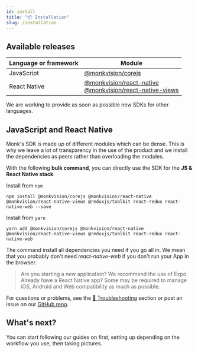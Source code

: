 ```yaml
---
id: install
title: "📦 Installation"
slug: /installation
---
```


## Available releases
| Language or framework | Module |
|-----------------------|--------|
| JavaScript | [@monkvision/corejs](https://www.npmjs.com/package/@monkvision/corejs) |
| React Native | [@monkvision/react-native](https://www.npmjs.com/package/@monkvision/react-native) <br/>[@monkvision/react-native-views](https://www.npmjs.com/package/@monkvision/react-native-views) |

We are working to provide as soon as possible new SDKs for other languages.

## JavaScript and React Native

Monk's SDK is made up of different modules which can be dense.
This is why we leave a lot of transparency in the use of the product
and we install the dependencies as peers rather than overloading the modules.

With the following **bulk command**,
you can directly use the SDK for the **JS & React Native stack**.

Install from `npm`
``` npm
npm install @monkvision/corejs @monkvision/react-native @monkvision/react-native-views @reduxjs/toolkit react-redux react-native-web --save
```

Install from `yarn`
``` yarn
yarn add @monkvision/corejs @monkvision/react-native @monkvision/react-native-views @reduxjs/toolkit react-redux react-native-web
```

The command install all dependencies you need if you go all in. We mean that you probably don't need _react-native-web_ if you don't run your App in the browser.

> Are you starting a new application? We recommend the use of Expo.
> Already have a React Native app? Some may be required
> to manage iOS, Android and Web compatibility as much as possible.

For questions or problems, see the [🧯 Troubleshooting](https://monkvision.github.io/monkjs/docs/troubleshooting) section
or post an issue on our [GitHub repo](https://github.com/monkvision/monkjs/issues).

## What's next?

You can start following our guides on first, setting up depending on the workflow you use, then taking pictures.
